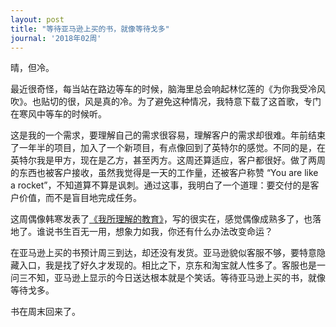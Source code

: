 ```yaml
---
layout: post
title: "等待亚马逊上买的书，就像等待戈多"
journal: '2018年02周'
---
```


晴，但冷。

最近很奇怪，每当站在路边等车的时候，脑海里总会响起林忆莲的《为你我受冷风吹》。也贴切的很，风是真的冷。为了避免这种情况，我特意下载了这首歌，专门在寒风中等车的时候听。

这是我的一个需求，要理解自己的需求很容易，理解客户的需求却很难。年前结束了一年半的项目，加入了一个新项目，有点像回到了英特尔的感觉。不同的是，在英特尔我是甲方，现在是乙方，甚至丙方。这周还算适应，客户都很好。做了两周的东西也被客户接收，虽然我觉得是一天的工作量，还被客户称赞 “You are like a rocket”，不知道算不算是讽刺。通过这事，我明白了一个道理：要交付的是客户价值，而不是盲目地完成任务。

这周偶像韩寒发表了[《我所理解的教育》](https://weibo.com/ttarticle/p/show?id=2309404194692043550866)，写的很实在，感觉偶像成熟多了，也落地了。谁说书生百无一用，想象力如我，你还有什么办法改变命运？

在亚马逊上买的书预计周三到达，却还没有发货。亚马逊貌似客服不够，要特意隐藏入口，我是找了好久才发现的。相比之下，京东和淘宝就人性多了。客服也是一问三不知，亚马逊上显示的今日送达根本就是个笑话。等待亚马逊上买的书，就像等待戈多。

书在周末回来了。
